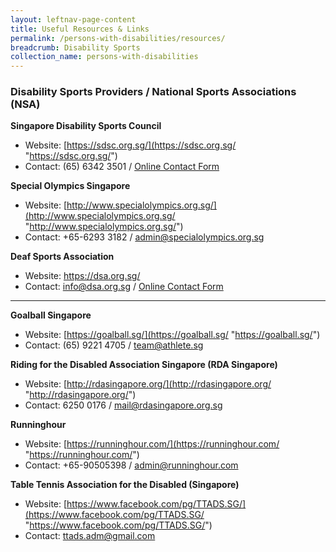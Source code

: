 ```yaml
---
layout: leftnav-page-content
title: Useful Resources & Links
permalink: /persons-with-disabilities/resources/
breadcrumb: Disability Sports 
collection_name: persons-with-disabilities
---
```


### Disability Sports Providers / National Sports Associations (NSA)

**Singapore Disability Sports Council**
- Website: [https://sdsc.org.sg/](https://sdsc.org.sg/ "https://sdsc.org.sg/")
- Contact: (65) 6342 3501 / [Online Contact Form](https://sdsc.org.sg/contact/ "Online Contact Form")

**Special Olympics Singapore**
- Website: [http://www.specialolympics.org.sg/](http://www.specialolympics.org.sg/ "http://www.specialolympics.org.sg/")
- Contact: +65-6293 3182 / admin@specialolympics.org.sg

**Deaf Sports Association**
- Website: https://dsa.org.sg/
- Contact: info@dsa.org.sg / [Online Contact Form](https://dsa.org.sg/contact-us/ "Online Contact Form")


------------

**Goalball Singapore**
- Website: [https://goalball.sg/](https://goalball.sg/ "https://goalball.sg/")
- Contact:  (65) 9221 4705 / team@athlete.sg

**Riding for the Disabled Association Singapore (RDA Singapore)**
- Website: [http://rdasingapore.org/](http://rdasingapore.org/ "http://rdasingapore.org/")
- Contact:  6250 0176 / mail@rdasingapore.org.sg

**Runninghour**
- Website: [https://runninghour.com/](https://runninghour.com/ "https://runninghour.com/")
- Contact: +65-90505398 / admin@runninghour.com

**Table Tennis Association for the Disabled (Singapore)**
- Website: [https://www.facebook.com/pg/TTADS.SG/](https://www.facebook.com/pg/TTADS.SG/ "https://www.facebook.com/pg/TTADS.SG/")
- Contact: ttads.adm@gmail.com 



